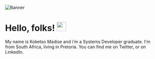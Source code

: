 ![Banner](https://user-images.githubusercontent.com/71934681/123122789-9951b480-d446-11eb-8e0f-9c55a645c1cb.png)

# Hello, folks! <img src="https://raw.githubusercontent.com/MartinHeinz/MartinHeinz/master/wave.gif" width="30px">

My name is Koketso Madise and i'm a Systems Developer graduate. I'm from South Africa, living in Pretoria. You can find me on Twitter, or on LinkedIn.
<!--
**KoketsoMadise/KoketsoMadise** is a ✨ _special_ ✨ repository because its `README.md` (this file) appears on your GitHub profile.

Here are some ideas to get you started:

- 🔭 I’m currently working on ...
- 🌱 I’m currently learning ...
- 👯 I’m looking to collaborate on ...
- 🤔 I’m looking for help with ...
- 💬 Ask me about ...
- 📫 How to reach me: ...
- 😄 Pronouns: ...
- ⚡ Fun fact: ...
-->
